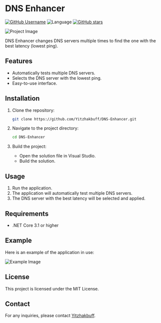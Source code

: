 # DNS Enhancer

[![GitHub Username](https://img.shields.io/badge/author-Yitzhakbuff-blue)](https://github.com/Yitzhakbuff)
![Language](https://img.shields.io/badge/language-C%23-blue)
[![GitHub stars](https://img.shields.io/github/stars/Yitzhakbuff/DNS-Enhancer)](https://github.com/Yitzhakbuff/DNS-Enhancer/stargazers)

![Project Image](linkdeimagenxd)

DNS Enhancer changes DNS servers multiple times to find the one with the best latency (lowest ping).

## Features

- Automatically tests multiple DNS servers.
- Selects the DNS server with the lowest ping.
- Easy-to-use interface.

## Installation

1. Clone the repository:
    ```sh
    git clone https://github.com/Yitzhakbuff/DNS-Enhancer.git
    ```

2. Navigate to the project directory:
    ```sh
    cd DNS-Enhancer
    ```

3. Build the project:
    - Open the solution file in Visual Studio.
    - Build the solution.

## Usage

1. Run the application.
2. The application will automatically test multiple DNS servers.
3. The DNS server with the best latency will be selected and applied.

## Requirements

- .NET Core 3.1 or higher

## Example

Here is an example of the application in use:

![Example Image](https://cdn.discordapp.com/attachments/1234200743662059521/1269825708339888128/img.png?ex=66b178d9&is=66b02759&hm=41a802f13b664d17d3b51ec4553bacc0e59cd0f8bcef2daff93fd134a797daed&)

## License

This project is licensed under the MIT License.

## Contact

For any inquiries, please contact [Yitzhakbuff](https://github.com/Yitzhakbuff).
